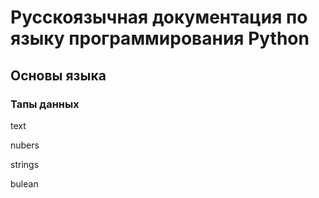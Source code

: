 # Русскоязычная документация по языку программирования Python

## Основы языка

### Тапы данных

 text

 nubers

 strings


 bulean
